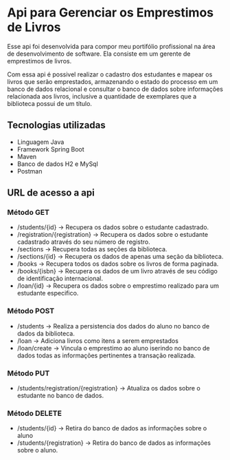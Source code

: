 # Api para Gerenciar os Emprestimos de Livros



Esse api foi desenvolvida para compor meu portifólio profissional na área de desenvolvimento de software.  Ela consiste em um gerente de emprestimos de livros. 

Com essa api é possivel realizar o cadastro dos estudantes e mapear os livros que serão emprestados, armazenando o estado do processo em um banco de dados relacional e consultar o banco de dados sobre informações relacionada aos livros, inclusive a quantidade de exemplares que a biblioteca possui de um título.



## Tecnologias utilizadas

- Linguagem Java
- Framework Spring Boot
- Maven
- Banco de dados H2 e MySql
- Postman



## URL de acesso a api



### Método GET

* /students/{id} -> Recupera os dados sobre o estudante cadastrado.
* /registration/{registration} ->  Recupera os dados sobre o estudante cadastrado através do seu número de registro.
* /sections -> Recupera todas as seções da biblioteca.
* /sections/{id} -> Recupera os dados de apenas uma seção da biblioteca.
* /books -> Recupera todos os dados sobre os livros de forma paginada.
* /books/{isbn} -> Recupera os dados de um livro através de seu código de identificação internacional.
* /loan/{id} -> Recupera os dados sobre o emprestimo realizado para um estudante especifico. 



### Método POST

* /students -> Realiza a persistencia dos dados do aluno no banco de dados da biblioteca.
* /loan -> Adiciona livros como itens a serem emprestados
* /loan/create -> Vincula o emprestimo ao aluno iserindo no banco de dados todas as informações pertinentes a transação realizada.



### Método PUT

* /students/registration/{registration} -> Atualiza os dados sobre o estudante no banco de dados.



### Método DELETE

* /students/{id} -> Retira do banco de dados as informações sobre o aluno
* /students/{registration} -> Retira do banco de dados as informações sobre o aluno.

 